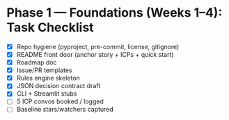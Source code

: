 # Phase 1 — Foundations (Weeks 1–4): Task Checklist

- [x] Repo hygiene (pyproject, pre-commit, license, gitignore)
- [x] README front door (anchor story + ICPs + quick start)
- [x] Roadmap doc
- [x] Issue/PR templates
- [x] Rules engine skeleton
- [x] JSON decision contract draft
- [x] CLI + Streamlit stubs
- [ ] 5 ICP convos booked / logged
- [ ] Baseline stars/watchers captured
